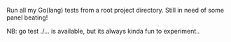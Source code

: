 Run all my Go(lang) tests from a root project directory. Still in need of some panel beating! 

NB: go test ./... is available, but its always kinda fun to experiment..
